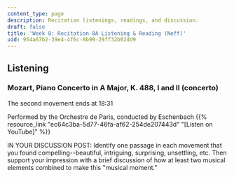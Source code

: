 ```yaml
---
content_type: page
description: Recitation listenings, readings, and discussion.
draft: false
title: 'Week 8: Recitation 8A Listening & Reading (Neff)'
uid: 954a67b2-39e4-4f6c-8b99-29ff32b02dd9
---
```

## Listening

### Mozart, Piano Concerto in A Major, K. 488, I and II (concerto)

The second movement ends at 18:31

Performed by the Orchestre de Paris, conducted by Eschenbach {{% resource_link "ec64c3ba-5d77-46fa-af62-254de207443d" "[Listen on YouTube]" %}}

IN YOUR DISCUSSION POST: Identify one passage in each movement that you found compelling--beautiful, intriguing, surprising, unsettling, etc. Then support your impression with a brief discussion of how at least two musical elements combined to make this "musical moment."